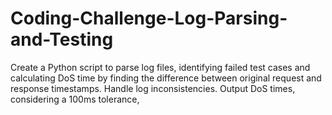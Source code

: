 # Coding-Challenge-Log-Parsing-and-Testing

 Create a Python script to parse log files, identifying failed test cases and calculating DoS time by finding the difference between original request and response timestamps. Handle log inconsistencies. Output DoS times, considering a 100ms tolerance, 
